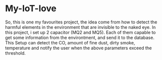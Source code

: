 # My-IoT-love
So, this is one my favourites project, the idea come from how to detect the harmful elements in the environment that are invisible to the naked eye. In this project, i set up 2 capacitor (MQ2 and MQ5). Each of them capable to get some information from the environtment, and send it to the database.\
This Setup can detect the CO, amount of fine dust, dirty smoke, temperature and notify the user when the above parameters exceed the threshold.

